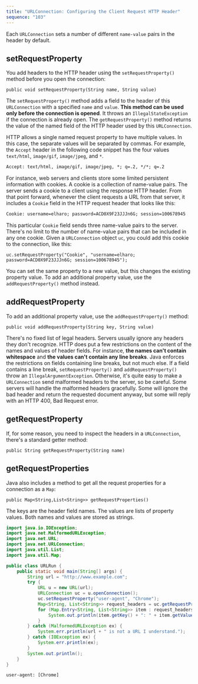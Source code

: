 ```yaml
---
title: "URLConnection: Configuring the Client Request HTTP Header"
sequence: "103"
---
```


Each `URLConnection` sets a number of different `name-value` pairs in the header by default.

## setRequestProperty

You add headers to the HTTP header using the `setRequestProperty()` method before you open the connection:

```text
public void setRequestProperty(String name, String value)
```

The `setRequestProperty()` method adds a field to the header of this `URLConnection` with a specified `name` and `value`.
**This method can be used only before the connection is opened**.
It throws an `IllegalStateException` if the connection is already open.
The `getRequestProperty()` method returns the value of the named field of the HTTP header used by this `URLConnection`.

HTTP allows a single named request property to have multiple values.
In this case, the separate values will be separated by commas.
For example, the `Accept` header in the following code snippet has the four values `text/html`, `image/gif`, `image/jpeg`, and `*`.

```txt
Accept: text/html, image/gif, image/jpeg, *; q=.2, */*; q=.2
```

For instance, web servers and clients store some limited persistent information with cookies.
A cookie is a collection of name-value pairs.
The server sends a cookie to a client using the response HTTP header.
From that point forward, whenever the client requests a URL from that server,
it includes a `Cookie` field in the HTTP request header that looks like this:

```txt
Cookie: username=elharo; password=ACD0X9F23JJJn6G; session=100678945
```

This particular `Cookie` field sends three name-value pairs to the server.
There's no limit to the number of name-value pairs that can be included in any one cookie.
Given a `URLConnection` object `uc`, you could add this cookie to the connection, like this:

```text
uc.setRequestProperty("Cookie", "username=elharo; password=ACD0X9F23JJJn6G; session=100678945");
```

You can set the same property to a new value, but this changes the existing property value.
To add an additional property value, use the `addRequestProperty()` method instead.

## addRequestProperty

To add an additional property value, use the `addRequestProperty()` method:

```text
public void addRequestProperty(String key, String value)
```

There's no fixed list of legal headers. Servers usually ignore any headers they don't recognize.
HTTP does put a few restrictions on the content of the names and values of header fields.
For instance, **the names can't contain whitespace** and **the values can't contain any line breaks**.
Java enforces the restrictions on fields containing line breaks, but not much else.
If a field contains a line break, `setRequestProperty()` and `addRequestProperty()` throw an `IllegalArgumentException`.
Otherwise, it's quite easy to make a `URLConnection` send malformed headers to the server, so be careful.
Some servers will handle the malformed headers gracefully.
Some will ignore the bad header and return the requested document anyway,
but some will reply with an HTTP 400, Bad Request error.

## getRequestProperty

If, for some reason, you need to inspect the headers in a `URLConnection`, there's a standard getter method:

```text
public String getRequestProperty(String name)
```

## getRequestProperties

Java also includes a method to get all the request properties for a connection as a `Map`:

```text
public Map<String,List<String>> getRequestProperties()
```

The keys are the header field names. The values are lists of property values. Both names and values are stored as strings.

```java
import java.io.IOException;
import java.net.MalformedURLException;
import java.net.URL;
import java.net.URLConnection;
import java.util.List;
import java.util.Map;

public class URLRun {
    public static void main(String[] args) {
        String url = "http://www.example.com";
        try {
            URL u = new URL(url);
            URLConnection uc = u.openConnection();
            uc.setRequestProperty("user-agent", "Chrome");
            Map<String, List<String>> request_headers = uc.getRequestProperties();
            for (Map.Entry<String, List<String>> item : request_headers.entrySet()) {
                System.out.println(item.getKey() + ": " + item.getValue());
            }
        } catch (MalformedURLException ex) {
            System.err.println(url + " is not a URL I understand.");
        } catch (IOException ex) {
            System.err.println(ex);
        }
        System.out.println();
    }
}
```

```text
user-agent: [Chrome]
```
